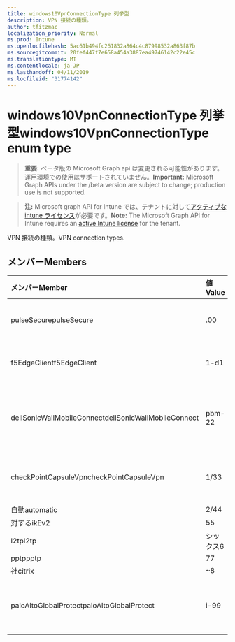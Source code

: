 ```yaml
---
title: windows10VpnConnectionType 列挙型
description: VPN 接続の種類。
author: tfitzmac
localization_priority: Normal
ms.prod: Intune
ms.openlocfilehash: 5ac61b494fc261832a864c4c87998532a863f87b
ms.sourcegitcommit: 20fef447f7e658a454a3887ea49746142c22e45c
ms.translationtype: MT
ms.contentlocale: ja-JP
ms.lasthandoff: 04/11/2019
ms.locfileid: "31774142"
---
```

# <a name="windows10vpnconnectiontype-enum-type"></a><span data-ttu-id="17c70-103">windows10VpnConnectionType 列挙型</span><span class="sxs-lookup"><span data-stu-id="17c70-103">windows10VpnConnectionType enum type</span></span>

> <span data-ttu-id="17c70-104">**重要:** ベータ版の Microsoft Graph api は変更される可能性があります。運用環境での使用はサポートされていません。</span><span class="sxs-lookup"><span data-stu-id="17c70-104">**Important:** Microsoft Graph APIs under the /beta version are subject to change; production use is not supported.</span></span>

> <span data-ttu-id="17c70-105">**注:** Microsoft graph API for Intune では、テナントに対して[アクティブな intune ライセンス](https://go.microsoft.com/fwlink/?linkid=839381)が必要です。</span><span class="sxs-lookup"><span data-stu-id="17c70-105">**Note:** The Microsoft Graph API for Intune requires an [active Intune license](https://go.microsoft.com/fwlink/?linkid=839381) for the tenant.</span></span>

<span data-ttu-id="17c70-106">VPN 接続の種類。</span><span class="sxs-lookup"><span data-stu-id="17c70-106">VPN connection types.</span></span>

## <a name="members"></a><span data-ttu-id="17c70-107">メンバー</span><span class="sxs-lookup"><span data-stu-id="17c70-107">Members</span></span>
|<span data-ttu-id="17c70-108">メンバー</span><span class="sxs-lookup"><span data-stu-id="17c70-108">Member</span></span>|<span data-ttu-id="17c70-109">値</span><span class="sxs-lookup"><span data-stu-id="17c70-109">Value</span></span>|<span data-ttu-id="17c70-110">説明</span><span class="sxs-lookup"><span data-stu-id="17c70-110">Description</span></span>|
|:---|:---|:---|
|<span data-ttu-id="17c70-111">pulseSecure</span><span class="sxs-lookup"><span data-stu-id="17c70-111">pulseSecure</span></span>|<span data-ttu-id="17c70-112">.0</span><span class="sxs-lookup"><span data-stu-id="17c70-112">0</span></span>|<span data-ttu-id="17c70-113">パルスがセキュリティで保護されています。</span><span class="sxs-lookup"><span data-stu-id="17c70-113">Pulse Secure.</span></span>|
|<span data-ttu-id="17c70-114">f5EdgeClient</span><span class="sxs-lookup"><span data-stu-id="17c70-114">f5EdgeClient</span></span>|<span data-ttu-id="17c70-115">1-d</span><span class="sxs-lookup"><span data-stu-id="17c70-115">1</span></span>|<span data-ttu-id="17c70-116">F5 キーを押したエッジクライアント。</span><span class="sxs-lookup"><span data-stu-id="17c70-116">F5 Edge Client.</span></span>|
|<span data-ttu-id="17c70-117">dellSonicWallMobileConnect</span><span class="sxs-lookup"><span data-stu-id="17c70-117">dellSonicWallMobileConnect</span></span>|<span data-ttu-id="17c70-118">pbm-2</span><span class="sxs-lookup"><span data-stu-id="17c70-118">2</span></span>|<span data-ttu-id="17c70-119">Dell SonicWALL モバイル接続。</span><span class="sxs-lookup"><span data-stu-id="17c70-119">Dell SonicWALL Mobile Connection.</span></span>|
|<span data-ttu-id="17c70-120">checkPointCapsuleVpn</span><span class="sxs-lookup"><span data-stu-id="17c70-120">checkPointCapsuleVpn</span></span>|<span data-ttu-id="17c70-121">1/3</span><span class="sxs-lookup"><span data-stu-id="17c70-121">3</span></span>|<span data-ttu-id="17c70-122">[カプセル接続] VPN をチェックします。</span><span class="sxs-lookup"><span data-stu-id="17c70-122">Check Point Capsule VPN.</span></span>|
|<span data-ttu-id="17c70-123">自動</span><span class="sxs-lookup"><span data-stu-id="17c70-123">automatic</span></span>|<span data-ttu-id="17c70-124">2/4</span><span class="sxs-lookup"><span data-stu-id="17c70-124">4</span></span>|<span data-ttu-id="17c70-125">自動</span><span class="sxs-lookup"><span data-stu-id="17c70-125">Automatic.</span></span>|
|<span data-ttu-id="17c70-126">対する</span><span class="sxs-lookup"><span data-stu-id="17c70-126">ikEv2</span></span>|<span data-ttu-id="17c70-127">5</span><span class="sxs-lookup"><span data-stu-id="17c70-127">5</span></span>|<span data-ttu-id="17c70-128">対する.</span><span class="sxs-lookup"><span data-stu-id="17c70-128">IKEv2.</span></span>|
|<span data-ttu-id="17c70-129">l2tp</span><span class="sxs-lookup"><span data-stu-id="17c70-129">l2tp</span></span>|<span data-ttu-id="17c70-130">シックス</span><span class="sxs-lookup"><span data-stu-id="17c70-130">6</span></span>|<span data-ttu-id="17c70-131">L2TP.</span><span class="sxs-lookup"><span data-stu-id="17c70-131">L2TP.</span></span>|
|<span data-ttu-id="17c70-132">pptp</span><span class="sxs-lookup"><span data-stu-id="17c70-132">pptp</span></span>|<span data-ttu-id="17c70-133">7</span><span class="sxs-lookup"><span data-stu-id="17c70-133">7</span></span>|<span data-ttu-id="17c70-134">PPTP.</span><span class="sxs-lookup"><span data-stu-id="17c70-134">PPTP.</span></span>|
|<span data-ttu-id="17c70-135">社</span><span class="sxs-lookup"><span data-stu-id="17c70-135">citrix</span></span>|<span data-ttu-id="17c70-136">~</span><span class="sxs-lookup"><span data-stu-id="17c70-136">8</span></span>|<span data-ttu-id="17c70-137">社.</span><span class="sxs-lookup"><span data-stu-id="17c70-137">Citrix.</span></span>|
|<span data-ttu-id="17c70-138">paloAltoGlobalProtect</span><span class="sxs-lookup"><span data-stu-id="17c70-138">paloAltoGlobalProtect</span></span>|<span data-ttu-id="17c70-139">i-9</span><span class="sxs-lookup"><span data-stu-id="17c70-139">9</span></span>|<span data-ttu-id="17c70-140">Palo Alto Networks globalprotect。</span><span class="sxs-lookup"><span data-stu-id="17c70-140">Palo Alto Networks GlobalProtect.</span></span>|






